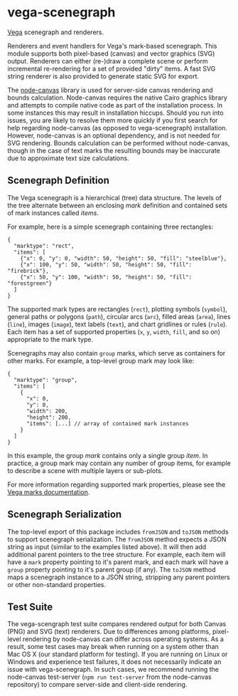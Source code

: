 # vega-scenegraph

[Vega](http://gihub.com/vega/vega) scenegraph and renderers.

Renderers and event handlers for Vega's mark-based scenegraph. This module
supports both pixel-based (canvas) and vector graphics (SVG) output. Renderers
can either (re-)draw a complete scene or perform incremental re-rendering for
a set of provided "dirty" items. A fast SVG string renderer is also provided
to generate static SVG for export.

The [node-canvas](https://github.com/Automattic/node-canvas) library is used
for server-side canvas rendering and bounds calculation. Node-canvas requires
the native Cairo graphics library and attempts to compile native code as part
of the installation process. In some instances this may result in installation
hiccups. Should you run into issues, you are likely to resolve them more
quickly if you first search for help regarding node-canvas (as opposed to
vega-scenegraph) installation. However, node-canvas is an optional dependency,
and is not needed for SVG rendering. Bounds calculation can be performed
without node-canvas, though in the case of text marks the resulting bounds
may be inaccurate due to approximate text size calculations.

## Scenegraph Definition

The Vega scenegraph is a hierarchical (tree) data structure. The levels of the
tree alternate between an enclosing *mark* definition and contained sets of
mark instances called *items*.

For example, here is a simple scenegraph containing three rectangles:
```
{
  "marktype": "rect",
  "items": [
    {"x": 0, "y": 0, "width": 50, "height": 50, "fill": "steelblue"},
    {"x": 100, "y": 50, "width": 50, "height": 50, "fill": "firebrick"},
    {"x": 50, "y": 100, "width": 50, "height": 50, "fill": "forestgreen"}
  ]
}
```

The supported mark types are rectangles (`rect`), plotting symbols (`symbol`),
general paths or polygons (`path`), circular arcs (`arc`), filled areas
(`area`), lines (`line`), images (`image`), text labels (`text`), and chart
gridlines or rules (`rule`). Each item has a set of supported properties (`x`,
`y`, `width`, `fill`, and so on) appropriate to the mark type.

Scenegraphs may also contain `group` marks, which serve as containers for
other marks. For example, a top-level group mark may look like:
```
{
  "marktype": "group",
  "items": [
    {
      "x": 0,
      "y": 0,
      "width": 200,
      "height": 200,
      "items": [...] // array of contained mark instances
    }
  ]
}
```

In this example, the group *mark* contains only a single group *item*. In
practice, a group mark may contain any number of group items, for example to
describe a scene with multiple layers or sub-plots.

For more information regarding supported mark properties, please see the
[Vega marks documentation](https://vega.github.io/vega/docs/marks/).

## Scenegraph Serialization

The top-level export of this package includes `fromJSON` and `toJSON` methods
to support scenegraph serialization. The `fromJSON` method expects a JSON
string as input (similar to the examples listed above). It will then add
additional parent pointers to the tree structure. For example, each item will
have a `mark` property pointing to it's parent mark, and each mark will have a
`group` property pointing to it's parent group (if any). The `toJSON` method
maps a scenegraph instance to a JSON string, stripping any parent pointers or
other non-standard properties.

## Test Suite

The vega-scengraph test suite compares rendered output for both Canvas (PNG)
and SVG (text) renderers. Due to differences among platforms, pixel-level
rendering by node-canvas can differ across operating systems.
As a result, some test cases may break when running on a system other than
Mac OS X (our standard platform for testing). If you are running on Linux or
Windows and experience test failures, it does not necessarily indicate an
issue with vega-scenegraph. In such cases, we recommend running the
node-canvas test-server (`npm run test-server` from the node-canvas
repository) to compare server-side and client-side rendering.

